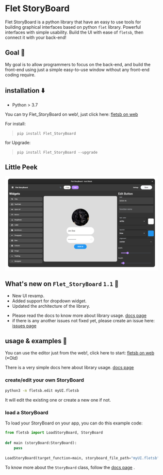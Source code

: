 # Flet StoryBoard
Flet StoryBoard is a python library that have an easy to use tools for building graphical interfaces based on python `flet` library. Powerful interfaces with simple usability. Build the UI with ease of `fletsb`, then connect it with your back-end!

## Goal 🏁
My goal is to allow programmers to focus on the back-end, and build the front-end using just a simple easy-to-use window without any front-end coding require.

## installation ⬇️
- Python > 3.7

You can try Flet_StoryBoard on web!, just click here: [fletsb on web](https://skbarbon.github.io/wfletsb/)

For install:
> `pip install Flet_StoryBoard`

for Upgrade:
> `pip install Flet_StoryBoard --upgrade`

## Little Peek

<img width="1332" alt="Showcase" src="Readme_files/showcase.png">

## What's new on `Flet_StoryBoard` `1.1` 🎉
- New UI revamp.
- Added support for dropdown widget.
- Updated the architecture of the library.
* Please read the docs to know more about library usage. [docs page](https://github.com/SKbarbon/Flet_StoryBoard/wiki)
* if there is any another issues not fixed yet, please create an issue here: [issues page](https://github.com/SKbarbon/Flet_StoryBoard/issues)


## usage & examples 🤝
You can use the editor just from the web!, click here to start:
[fletsb on web](https://x-0d.github.io/wfletsb/) (*Old)

There is a very simple docs here about library usage.
[docs page](https://github.com/SKbarbon/Flet_StoryBoard/wiki)

### create/edit your own StoryBoard
```cmd
python3 -m fletsb.edit myUI.fletsb
```
It will edit the existing one or create a new one if not.

### load a StoryBoard
To load your StoryBoard on your app, you can do this example code:

```python
from fletsb import LoadStoryBoard, StoryBoard

def main (storyBoard:StoryBoard):
    pass

LoadStoryBoard(target_function=main, storyboard_file_path="myUI.fletsb")
```

To know more about the `StoryBoard` class, follow the [docs page](https://github.com/SKbarbon/Flet_StoryBoard/wiki) .
